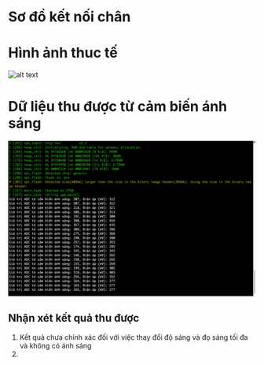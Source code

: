 # Sơ đồ kết nối chân

# Hình ảnh thuc tế
![alt text](image.png)
# Dữ liệu thu được từ cảm biến ánh sáng
![alt text](<Screenshot 2024-11-13 at 21.04.42.png>)
## Nhận xét kết quả thu được
 1. Kết quả chưa chính xác đối với việc thay đổi độ sáng và đọ sáng tối đa và không có ánh sáng
2. 